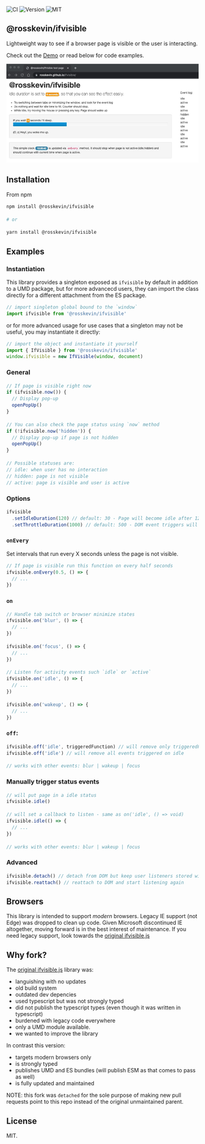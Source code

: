 ![CI](https://img.shields.io/github/workflow/status/rosskevin/ifvisible/ci?style=for-the-badge)
![Version](https://img.shields.io/github/package-json/v/rosskevin/ifvisible?style=for-the-badge)
![MIT](https://img.shields.io/github/license/rosskevin/ifvisible?style=for-the-badge)

## @rosskevin/ifvisible

Lightweight way to see if a browser page is visible or the user is interacting.

Check out the [Demo](https://rosskevin.github.io/ifvisible/) or read below for code examples.

![Demo](demo.jpg)

## Installation

From npm

```sh
npm install @rosskevin/ifvisible

# or

yarn install @rosskevin/ifvisible
```

## Examples

### Instantiation

This library provides a singleton exposed as `ifvisible` by default in addition to a UMD package, but for more advancecd users, they can import the class directly for a different attachment from the ES package.

```js
// import singleton global bound to the `window`
import ifvisible from '@rosskevin/ifvisible'
```

or for more advanced usage for use cases that a singleton may not be useful, you may instantiate it directly:

```js
// import the object and instantiate it yourself
import { IfVisible } from '@rosskevin/ifvisible'
window.ifvisible = new IfVisible(window, document)
```

### General

```js
// If page is visible right now
if (ifvisible.now()) {
  // Display pop-up
  openPopUp()
}

// You can also check the page status using `now` method
if (!ifvisible.now('hidden')) {
  // Display pop-up if page is not hidden
  openPopUp()
}

// Possible statuses are:
// idle: when user has no interaction
// hidden: page is not visible
// active: page is visible and user is active
```

### Options

```js
ifvisible
  .setIdleDuration(120) // default: 30 - Page will become idle after 120 seconds
  .setThrottleDuration(1000) // default: 500 - DOM event triggers will be throttled to avoid bogging down UI
```

### `onEvery`

Set intervals that run every X seconds unless the page is not visible.

```js
// If page is visible run this function on every half seconds
ifvisible.onEvery(0.5, () => {
  // ...
})
```

### `on`

```js
// Handle tab switch or browser minimize states
ifvisible.on('blur', () => {
  // ...
})

ifvisible.on('focus', () => {
  // ...
})

// Listen for activity events such `idle` or `active`
ifvisible.on('idle', () => {
  // ...
})

ifvisible.on('wakeup', () => {
  // ...
})
```

### `off`:

```js
ifvisible.off('idle', triggeredFunction) // will remove only triggeredFunction from being tiggered on idle
ifvisible.off('idle') // will remove all events triggered on idle

// works with other events: blur | wakeup | focus
```

### Manually trigger status events

```js
// will put page in a idle status
ifvisible.idle()

// will set a callback to listen - same as on('idle', () => void)
ifvisible.idle(() => {
  // ...
})

// works with other events: blur | wakeup | focus
```

### Advanced

```js
ifvisible.detach() // detach from DOM but keep user listeners stored within ifvisible
ifvisible.reattach() // reattach to DOM and start listening again
```

## Browsers

This library is intended to support _modern_ browsers. Legacy IE support (not Edge) was dropped to clean up code. Given Microsoft discontinued IE altogether, moving forward is in the best interest of maintenance. If you need legacy support, look towards the [original ifvisible.js](https://github.com/serkanyersen/ifvisible.js)

## Why fork?

The [original ifvisible.js](https://github.com/serkanyersen/ifvisible.js) library was:

- languishing with no updates
- old build system
- outdated dev depencies
- used typescript but was not strongly typed
- did not publish the typescript types (even though it was written in typescript)
- burdened with legacy code everywhere
- only a UMD module available.
- we wanted to improve the library

In contrast this version:

- targets modern browsers only
- is strongly typed
- publishes UMD and ES bundles (will publish ESM as that comes to pass as well)
- is fully updated and maintained

NOTE: this fork was `detached` for the sole purpose of making new pull requests point to this repo instead of the original unmaintained parent.

## License

MIT.

```

```
